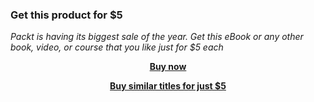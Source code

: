 
### Get this product for $5

<i>Packt is having its biggest sale of the year. Get this eBook or any other book, video, or course that you like just for $5 each</i>


<b><p align='center'>[Buy now](https://packt.link/9781803248912)</p></b>


<b><p align='center'>[Buy similar titles for just $5](https://subscription.packtpub.com/search)</p></b>



